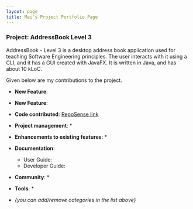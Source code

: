 ```yaml
---
layout: page
title: Mai's Project Portfolio Page
---
```


### Project: AddressBook Level 3

AddressBook - Level 3 is a desktop address book application used for teaching Software Engineering principles. The user interacts with it using a CLI, and it has a GUI created with JavaFX. It is written in Java, and has about 10 kLoC.

Given below are my contributions to the project.

* **New Feature**:

* **New Feature**:

* **Code contributed**: [RepoSense link]()

* **Project management**:
  *

* **Enhancements to existing features**:
  *

* **Documentation**:
  * User Guide:
  * Developer Guide:

* **Community**:
  *

* **Tools**:
  *

* _{you can add/remove categories in the list above}_
